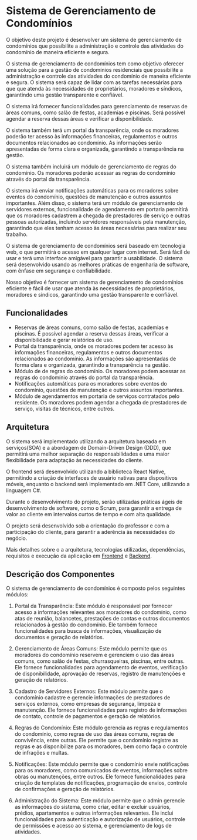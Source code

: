 # Sistema de Gerenciamento de Condomínios
O objetivo deste projeto é desenvolver um sistema de gerenciamento de condomínios que possibilite a administração e controle das atividades do condomínio de maneira eficiente e segura.


O sistema de gerenciamento de condomínios tem como objetivo oferecer uma solução para a gestão de condomínios residenciais que possibilite a administração e controle das atividades do condomínio de maneira eficiente e segura. O sistema será capaz de lidar com as tarefas necessárias para que que atenda às necessidades de proprietários, moradores e síndicos, garantindo uma gestão transparente e confiável.

O sistema irá fornecer funcionalidades para gerenciamento de reservas de áreas comuns, como salão de festas, academias e piscinas. Será possível agendar a reserva dessas áreas e verificar a disponibilidade.

O sistema também terá um portal da transparência, onde os moradores poderão ter acesso às informações financeiras, regulamentos e outros documentos relacionados ao condomínio. As informações serão apresentadas de forma clara e organizada, garantindo a transparência na gestão.

O sistema também incluirá um módulo de gerenciamento de regras do condomínio. Os moradores poderão acessar as regras do condomínio através do portal da transparência.

O sistema irá enviar notificações automáticas para os moradores sobre eventos do condomínio, questões de manutenção e outros assuntos importantes.
Além disso, o sistema terá um módulo de gerenciamento de servidores externos, funcionalidade de agendamento em portaria permitirá que os moradores cadastrem a chegada de prestadores de serviço e outras pessoas autorizadas, incluindo servidores responsáveis pela manutenção, garantindo que eles tenham acesso às áreas necessárias para realizar seu trabalho.

O sistema de gerenciamento de condomínios será baseado em tecnologia web, o que permitirá o acesso em qualquer lugar com internet. Será fácil de usar e terá uma interface amigável para garantir a usabilidade. O sistema será desenvolvido usando as melhores práticas de engenharia de software, com ênfase em segurança e confiabilidade.

Nosso objetivo é fornecer um sistema de gerenciamento de condomínios eficiente e fácil de usar que atenda às necessidades de proprietários, moradores e síndicos, garantindo uma gestão transparente e confiável.

## Funcionalidades

-   Reservas de áreas comuns, como salão de festas, academias e piscinas. É possível agendar a reserva dessas áreas, verificar a disponibilidade e gerar relatórios de uso.
-   Portal da transparência, onde os moradores podem ter acesso às informações financeiras, regulamentos e outros documentos relacionados ao condomínio. As informações são apresentadas de forma clara e organizada, garantindo a transparência na gestão.
-   Módulo de de regras do condomínio. Os moradores podem acessar as regras do condomínio através do portal da transparência.
-   Notificações automáticas para os moradores sobre eventos do condomínio, questões de manutenção e outros assuntos importantes.
-   Módulo de agendamentos em portaria de serviços contratados pelo residente. Os moradores podem agendar a chegada de prestadores de serviço, visitas de técnicos, entre outros.



## Arquitetura

O sistema será implementado utilizando a arquitetura baseada em serviços(SOA) e a abordagem de Domain-Driven Design (DDD), que permitirá uma melhor separação de responsabilidades e uma maior flexibilidade para adaptação às necessidades do cliente.

O frontend será desenvolvido utilizando a biblioteca React Native, permitindo a criação de interfaces de usuário nativas para dispositivos móveis, enquanto o backend será implementado em .NET Core, utilizando a linguagem C#.

Durante o desenvolvimento do projeto, serão utilizadas práticas ágeis de desenvolvimento de software, como o Scrum, para garantir a entrega de valor ao cliente em intervalos curtos de tempo e com alta qualidade.

O projeto será desenvolvido sob a orientação do professor e com a participação do cliente, para garantir a aderência às necessidades do negócio.

Mais detalhes sobre o a arquitetura, tecnologias utilizadas, dependências, requisitos e execução da aplicação em [Frontend]() e [Backend](https://github.com/fabio-barros/backend-eng2022).


## Descrição dos Componentes

O sistema de gerenciamento de condomínios é composto pelos seguintes módulos:

1.  Portal da Transparência: Este módulo é responsável por fornecer acesso a informações relevantes aos moradores do condomínio, como atas de reunião, balancetes, prestações de contas e outros documentos relacionados à gestão do condomínio. Ele também fornece funcionalidades para busca de informações, visualização de documentos e geração de relatórios.
    
2.  Gerenciamento de Áreas Comuns: Este módulo permite que os moradores do condomínio reservem e gerenciem o uso das áreas comuns, como salão de festas, churrasqueiras, piscinas, entre outras. Ele fornece funcionalidades para agendamento de eventos, verificação de disponibilidade, aprovação de reservas, registro de manutenções e geração de relatórios.
    
3.  Cadastro de Servidores Externos: Este módulo permite que o condomínio cadastre e gerencie informações de prestadores de serviços externos, como empresas de segurança, limpeza e manutenção. Ele fornece funcionalidades para registro de informações de contato, controle de pagamentos e geração de relatórios.
    
4.  Regras do Condomínio: Este módulo gerencia as regras e regulamentos do condomínio, como regras de uso das áreas comuns, regras de convivência, entre outras. Ele permite que o condomínio registre as regras e as disponibilize para os moradores, bem como faça o controle de infrações e multas.
    
5.  Notificações: Este módulo permite que o condomínio envie notificações para os moradores, como comunicados de eventos, informações sobre obras ou manutenções, entre outros. Ele fornece funcionalidades para criação de templates de notificações, programação de envios, controle de confirmações e geração de relatórios.
    
6.  Administração do Sistema: Este módulo permite que o admin gerencie as informações do sistema, como criar, editar e excluir usuários, prédios, apartamentos e outras informações relevantes. Ele inclui funcionalidades para autenticação e autorização de usuários, controle de permissões e acesso ao sistema, e gerenciamento de logs de atividades.
